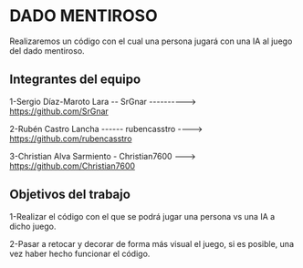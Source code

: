 # DADO MENTIROSO

Realizaremos un código con el cual una persona jugará con una IA al juego del dado mentiroso.

## Integrantes del equipo

 1-Sergio Díaz-Maroto Lara -- SrGnar ----------> https://github.com/SrGnar  
 
 2-Rubén Castro Lancha ------ rubencasstro ----> https://github.com/rubencasstro      
 
 3-Christian Alva Sarmiento - Christian7600 ---> https://github.com/Christian7600

## Objetivos del trabajo

 1-Realizar el código con el que se podrá jugar una persona vs una IA a dicho juego.  
 
 2-Pasar a retocar y decorar de forma más visual el juego, si es posible, una vez haber hecho funcionar el código.
 
